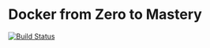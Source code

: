 # Docker from Zero to Mastery

[![Build Status](https://www.travis-ci.com/oliveiradanilo88/first-spring.svg?branch=main)](https://www.travis-ci.com/oliveiradanilo88/first-spring)
